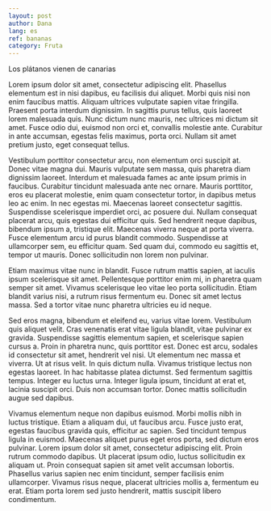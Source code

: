 ```yaml
---
layout: post 
author: Dana
lang: es
ref: bananas
category: Fruta
---
```


Los plátanos vienen de canarias

Lorem ipsum dolor sit amet, consectetur adipiscing elit. Phasellus elementum est in nisi dapibus, eu facilisis dui aliquet. Morbi quis nisi non enim faucibus mattis. Aliquam ultrices vulputate sapien vitae fringilla. Praesent porta interdum dignissim. In sagittis purus tellus, quis laoreet lorem malesuada quis. Nunc dictum nunc mauris, nec ultrices mi dictum sit amet. Fusce odio dui, euismod non orci et, convallis molestie ante. Curabitur in ante accumsan, egestas felis maximus, porta orci. Nullam sit amet pretium justo, eget consequat tellus.

Vestibulum porttitor consectetur arcu, non elementum orci suscipit at. Donec vitae magna dui. Mauris vulputate sem massa, quis pharetra diam dignissim laoreet. Interdum et malesuada fames ac ante ipsum primis in faucibus. Curabitur tincidunt malesuada ante nec ornare. Mauris porttitor, eros eu placerat molestie, enim quam consectetur tortor, in dapibus metus leo ac enim. In nec egestas mi. Maecenas laoreet consectetur sagittis. Suspendisse scelerisque imperdiet orci, ac posuere dui. Nullam consequat placerat arcu, quis egestas dui efficitur quis. Sed hendrerit neque dapibus, bibendum ipsum a, tristique elit. Maecenas viverra neque at porta viverra. Fusce elementum arcu id purus blandit commodo. Suspendisse at ullamcorper sem, eu efficitur quam. Sed quam dui, commodo eu sagittis et, tempor ut mauris. Donec sollicitudin non lorem non pulvinar.

Etiam maximus vitae nunc in blandit. Fusce rutrum mattis sapien, at iaculis ipsum scelerisque sit amet. Pellentesque porttitor enim mi, in pharetra quam semper sit amet. Vivamus scelerisque leo vitae leo porta sollicitudin. Etiam blandit varius nisi, a rutrum risus fermentum eu. Donec sit amet lectus massa. Sed a tortor vitae nunc pharetra ultricies eu id neque.

Sed eros magna, bibendum et eleifend eu, varius vitae lorem. Vestibulum quis aliquet velit. Cras venenatis erat vitae ligula blandit, vitae pulvinar ex gravida. Suspendisse sagittis elementum sapien, et scelerisque sapien cursus a. Proin in pharetra nunc, quis porttitor est. Donec est arcu, sodales id consectetur sit amet, hendrerit vel nisi. Ut elementum nec massa et viverra. Ut at risus velit. In quis dictum nulla. Vivamus tristique lectus non egestas laoreet. In hac habitasse platea dictumst. Sed fermentum sagittis tempus. Integer eu luctus urna. Integer ligula ipsum, tincidunt at erat et, lacinia suscipit orci. Duis non accumsan tortor. Donec mattis sollicitudin augue sed dapibus.

Vivamus elementum neque non dapibus euismod. Morbi mollis nibh in luctus tristique. Etiam a aliquam dui, ut faucibus arcu. Fusce justo erat, egestas faucibus gravida quis, efficitur ac sapien. Sed tincidunt tempus ligula in euismod. Maecenas aliquet purus eget eros porta, sed dictum eros pulvinar. Lorem ipsum dolor sit amet, consectetur adipiscing elit. Proin rutrum commodo dapibus. Ut placerat ipsum odio, luctus sollicitudin ex aliquam ut. Proin consequat sapien sit amet velit accumsan lobortis. Phasellus varius sapien nec enim tincidunt, semper facilisis enim ullamcorper. Vivamus risus neque, placerat ultricies mollis a, fermentum eu erat. Etiam porta lorem sed justo hendrerit, mattis suscipit libero condimentum.
